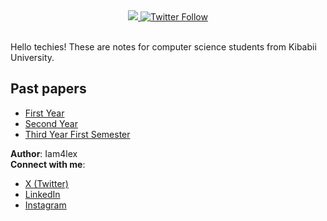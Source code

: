 
<div align="center"> 
  <a class="header-badge" target="_blank" href="https://www.linkedin.com/in/Iam4lex/">
  <img src="https://img.shields.io/badge/style--5eba00.svg?label=LinkedIn&logo=linkedin&style=social">
  </a>
  <a class="header-badge" target="_blank" href="https://twitter.com/Iam4lex">
  <img alt="Twitter Follow" src="https://img.shields.io/twitter/follow/Iam4lex?style=social"> 
  </a> 
</div>

<br> 

Hello techies! These are notes for computer science students from Kibabii University.
## Past papers
- [First Year](https://github.com/Iam4lex/KIBU-Computer-Science/) 
- [Second Year](https://github.com/Iam4lex/KIBU-Computer-Science/tree/main/Year%202%20Semester%201/CSC210%20OOP%202/PP) 
- [Third Year First Semester](https://github.com/Iam4lex/KIBU-Computer-Science/) 

**Author**: Iam4lex  
**Connect with me**:  
- [X (Twitter)](https://x.com/Iam4lex)  
- [LinkedIn](https://www.linkedin.com/in/iam4lex/)
- [Instagram](https://instagram.com/iqm4lex)

